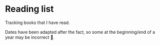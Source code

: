 # Reading list

Tracking books that I have read.

Dates have been adapted after the fact, so some at the beginning/end of a year may be incorrect :shrug:.
